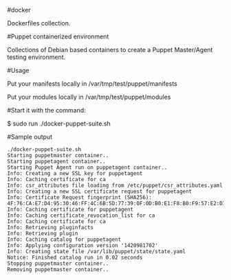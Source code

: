 #docker 

Dockerfiles collection.


#Puppet containerized environment

Collections of Debian based containers to create a Puppet Master/Agent testing environment.

#Usage

Put your manifests locally in /var/tmp/test/puppet/manifests

Put your modules locally in /var/tmp/test/puppet/modules

#Start it with the command:

$ sudo run ./docker-puppet-suite.sh

#Sample output

```
./docker-puppet-suite.sh
Starting puppetmaster container..
Starting puppetagent container..
Starting Puppet Agent run on puppetagent container..
Info: Creating a new SSL key for puppetagent
Info: Caching certificate for ca
Info: csr_attributes file loading from /etc/puppet/csr_attributes.yaml
Info: Creating a new SSL certificate request for puppetagent
Info: Certificate Request fingerprint (SHA256): 4F:76:CA:E7:D4:95:30:46:FF:4C:6B:5D:77:39:0F:0D:B0:E1:F8:B0:F9:57:E2:D1:D1:DF:82:80:D3:CA:D6:79
Info: Caching certificate for puppetagent
Info: Caching certificate_revocation_list for ca
Info: Caching certificate for ca
Info: Retrieving pluginfacts
Info: Retrieving plugin
Info: Caching catalog for puppetagent
Info: Applying configuration version '1420981702'
Info: Creating state file /var/lib/puppet/state/state.yaml
Notice: Finished catalog run in 0.02 seconds
Stopping puppetmaster container..
Removing puppetmaster container..
```
